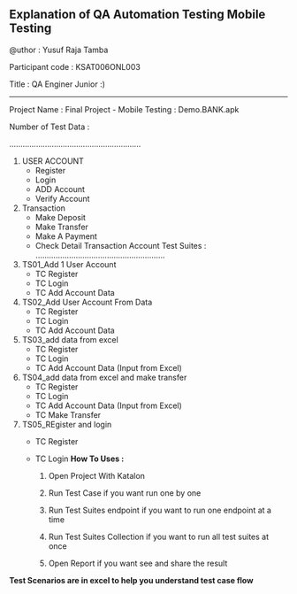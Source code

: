 
Explanation of QA Automation Testing Mobile Testing
----------------------------------------------------
<p>@uthor : Yusuf Raja Tamba </p>

Participant code : KSAT006ONL003

<p> Title : QA Enginer Junior :) </p>

----------------------------------------------------

Project Name : Final Project - Mobile Testing : Demo.BANK.apk


Number of Test Data :

...........................................................
 1. USER ACCOUNT
      - Register
      - Login
      - ADD Account
      - Verify Account
 2. Transaction
      - Make Deposit
      - Make Transfer
      - Make A Payment
      - Check Detail Transaction Account
Test Suites :
..........................................................
 1. TS01_Add 1 User Account
      - TC Register
      - TC Login
      - TC Add Account Data
 2. TS02_Add User Account From Data 
      - TC Register
      - TC Login
      - TC Add Account Data 
 3. TS03_add data from excel 
      - TC Register
      - TC Login
      - TC Add Account Data (Input from Excel)
 4. TS04_add data from excel and make transfer
      - TC Register
      - TC Login
      - TC Add Account Data (Input from Excel)
      - TC Make Transfer
 5. TS05_REgister and login
      - TC Register
      - TC Login
**How To Uses :**

        1. Open Project With Katalon

        2. Run Test Case if you want run one by one

        3. Run Test Suites endpoint if you want to run one endpoint at a time

        4. Run Test Suites Collection if you want to run all test suites at once

        5. Open Report if you want see and share the result

**Test Scenarios are in excel to help you understand test case flow**
